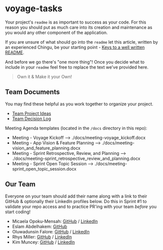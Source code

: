 # voyage-tasks

Your project's `readme` is as important to success as your code. For 
this reason you should put as much care into its creation and maintenance
as you would any other component of the application.

If you are unsure of what should go into the `readme` let this article,
written by an experienced Chingu, be your starting point - 
[Keys to a well written README](https://tinyurl.com/yk3wubft).

And before we go there's "one more thing"! Once you decide what to include
in your `readme` feel free to replace the text we've provided here.

> Own it & Make it your Own!

## Team Documents

You may find these helpful as you work together to organize your project.

- [Team Project Ideas](./docs/team_project_ideas.md)
- [Team Decision Log](./docs/team_decision_log.md)

Meeting Agenda templates (located in the `/docs` directory in this repo):

- Meeting - Voyage Kickoff --> ./docs/meeting-voyage_kickoff.docx
- Meeting - App Vision & Feature Planning --> ./docs/meeting-vision_and_feature_planning.docx
- Meeting - Sprint Retrospective, Review, and Planning --> ./docs/meeting-sprint_retrospective_review_and_planning.docx
- Meeting - Sprint Open Topic Session --> ./docs/meeting-sprint_open_topic_session.docx

## Our Team

Everyone on your team should add their name along with a link to their GitHub
& optionally their LinkedIn profiles below. Do this in Sprint #1 to validate
your repo access and to practice PR'ing with your team *before* you start
coding!

- Micaela Opoku-Mensah: [GitHub](https://github.com/mickeymic25) / [LinkedIn](https://www.linkedin.com/in/micaela-opoku-mensah/)
- Eslam Abdelhakem: [GitHub](https://github.com/EslamAbdElhakem)
- Oluwadunsin Falore: [GitHub](https://github.com/oluwadunsinfalore) / [LinkedIn](https://www.linkedin.com/in/Oluwadunsin-falore/)
- Rhys Miller: [GitHub](https://github.com/rjmills87) / [LinkedIn](https://www.linkedin.com/in/rjmills87/)
- Kim Muncey: [GitHub](https://github.com/kimmimonkey) / [LinkedIn](https://www.linkedin.com/in/kimmuncey/)
